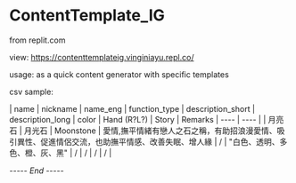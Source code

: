 # ContentTemplate_IG
from replit.com

view: https://contenttemplateig.vinginiayu.repl.co/

usage:
as a quick content generator with specific templates

csv sample:

| name | nickname | name_eng | function_type | description_short | description_long | color | Hand (R?L?) | Story | Remarks
| ---- | ---- |
| 月亮石 | 月光石 | Moonstone | 愛情,撫平情緒有戀人之石之稱，有助招浪漫愛情、吸引異性、促進情侶交流，也助撫平情感、改善失眠、增人緣 | / | "白色、透明、多色、橙、灰、黑" | / | / | / | / | 

*----- End -----*
